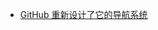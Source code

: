 - [GitHub 重新设计了它的导航系统](https://github.blog/changelog/2023-04-05-redesigned-navigation-available-in-public-beta/)
